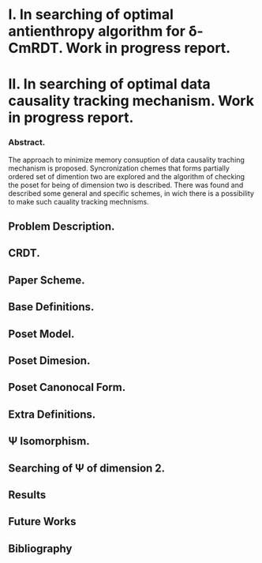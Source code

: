 # I. In searching of optimal antienthropy algorithm for δ-CmRDT. Work in progress report.
# II. In searching of optimal data causality tracking mechanism. Work in progress report.

### Abstract.
The approach to minimize memory consuption of data causality traching mechanism is proposed. Syncronization chemes that forms partially ordered set of dimention two are explored and the algorithm of checking the poset for being of dimension two is described. There was found and described some general and specific schemes, in wich there is a possibility to make such cauality tracking mechnisms.

## Problem Description.

## CRDT.

## Paper Scheme.

## Base Definitions.

## Poset Model.

## Poset Dimesion. 

## Poset Сanonocal Form.

## Extra Definitions.

## Ψ Isomorphism.

## Searching of Ψ of dimension 2.

## Results

## Future Works

## Bibliography
